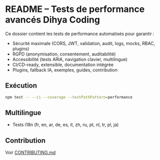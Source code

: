 # README – Tests de performance avancés Dihya Coding

Ce dossier contient les tests de performance automatisés pour garantir :
- Sécurité maximale (CORS, JWT, validation, audit, logs, mocks, RBAC, plugins)
- RGPD (anonymisation, consentement, auditabilité)
- Accessibilité (tests ARIA, navigation clavier, multilingue)
- CI/CD-ready, extensible, documentation intégrée
- Plugins, fallback IA, exemples, guides, contribution

## Exécution

```bash
npm test -- --ci --coverage --testPathPattern=performance
```

## Multilingue
- Tests i18n (fr, en, ar, de, es, it, zh, ru, pt, nl, tr, pl, ja)

## Contribution
Voir [CONTRIBUTING.md](../../../../CONTRIBUTING.md)
